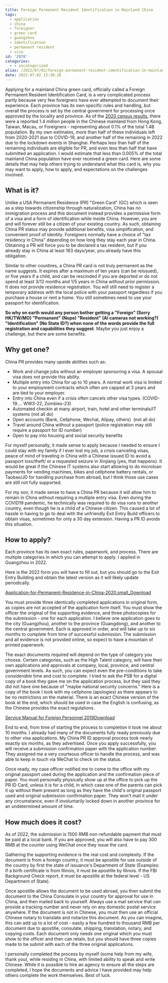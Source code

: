 ```yaml
---
title: Foreign Permanent Resident Identification in Mainland China
tags:
  - application
  - china
  - foreigner
  - green card
  - guangzhou
  - identification
  - permanent resident
  - visa
id: '2078'
categories:
  - - uncategorized
alias: /2022/07/02/foreign-permanent-resident-identification-in-mainland-china/
date: 2022-07-02 15:30:28
---
```


Applying for a mainland China green card, officially called a Foreign Permanent Resident Identification Card, is a very complicated process partly because very few foreigners have ever attempted to document their experience. Each province has its own specific rules and handling, but overall the process is set by the central government for processing once approved by the locality and province. As of the [2020 census results](http://www.xinhuanet.com/english/2021-05/11/c_139938889.htm), there were a reported 1.4 million people in the Chinese mainland from Hong Kong, Taiwan, Macau, or Foreigners - representing about 0.1% of the total 1.4B population. By my own estimates, more than half of these individuals left from 2020-2021 due to COVID-19, and another half of the remaining in 2022 due to the lockdown events in Shanghai. Perhaps less than half of the remaining individuals are eligible for PR, and even less than half that have submitted an application. I would estimate that less than 0.005% of the total mainland China population have ever received a green card. Here are some details that may help others trying to understand what this card is, why you may want to apply, how to apply, and expectations on the challenges involved.
<!-- more -->
## What is it?

Unlike a USA Permanent Residence (PR) "Green Card" (GC) which is seen as a step towards citizenship through naturalization, China has no immigration process and this document instead provides a permissive form of a visa and a form of identification while inside China. However, you are and will forever still be a citizen of your existing country. As such, obtaining China PR status may provide additional benefits, visa simplification, and convenient proof of identity. Foreigners normally have a choice of "tax residency in China" depending on how long they stay each year in China. Obtaining a PR will force you to be declared a tax resident, but if you already stay in China at least 183 days/year, you already have this obligation.

Similar to other countires, a China PR card is not truly permanent as the name suggests. It expires after a maximum of ten years (can be reissued), or five years if a child, and can be rescinded if you are deported or do not spend at least 3/12 months and 1/5 years in China without prior permission. It does not provide residence registration. You will still need to register a temporary address with the local police with your passport regardless if you purchase a house or rent a home. You still sometimes need to use your passport for identification.

**So why on earth would any person bother getting a "Foreign" (Sorry HK/TW/MO) "Permanent" (Nope) "Resident" (AI cameras not working?) "Identification" (No State ID?) when none of the words provide the full registration and capabilities they suggest**. Maybe you just enjoy a challenge, but there are some benefits.

## Why get one?

China PR provides many upside abilities such as:

*   Work and change jobs without an employer sponsoring a visa. A spousal visa does not provide this ability.
*   Multiple entry into China for up to 10 years. A normal work visa is limited to your employment contracts which often are capped at 3 years and are tied to your employer.
*   Entry into China even if a crisis often cancels other visa types. (COVID-19.... WW3-22, Zombies-23)
*   Automated checkin at many airport, train, hotel and other terminals/IT systems (not all do)
*   Open accounts (Bank, Cellphone, Wechat, Alipay, others)  (not all do)
*   Travel around China without a passport (police registration may still require a passport for ID number)
*   Open to pay into housing and social security benefits 

For myself personally, it made sense to apply because I needed to ensure I could stay with my family if I ever lost my job, a crisis canceling visas, peace of mind of traveling in China with a Chinese issued ID to avoid a passport loss/theft/ or a requested seizure in Xinjiang (yes, that happens). It would be great if the Chinese IT systems also start allowing to do microloan payments for vending machines, bikes and cellphone battery rentals, or Taobao/JD for handling purchase from abroad, but I think those use cases are still not fully supported.

For my son, it made sense to have a China PR because it will allow him to remain in China without requiring a multiple entry visa. Even during the COVID19 pandemic, he technically was required to do visa runs to another country, even though he is a child of a Chinese citizen. This caused a lot of hassle in having to go to deal with the unfriendly Exit Entry Build officers to obtain visas, sometimes for only a 30 day extension. Having a PR ID avoids this situation.

## How to apply?

Each province has its own exact rules, paperwork, and process. There are multiple categories in which you can attempt to apply. I applied in Guangzhou in 2022.

Here is the 2022 form you will have to fill out, but you should go to the Exit Entry Building and obtain the latest version as it will likely update periodically.

[Application-for-Permanent-Residence-in-China-2020.small\_](https://www.benchodroff.com/wp-content/uploads/2022/07/Application-for-Permanent-Residence-in-China-2020.small_.pdf)[Download](https://www.benchodroff.com/wp-content/uploads/2022/07/Application-for-Permanent-Residence-in-China-2020.small_.pdf)

You must provide three identically completed applications in original form, as copies are not accepted of the application form itself. You must show the officer the original of the supporting evidence, and three photocopies for the submission - one for each application. I believe one application goes to the city (Guangzhou), another to the province (Guangdong), and another to the central government. Each is approved in order, and will take up to six months to complete from time of successful submission. The submission and all evidence is not provided online, so expect to have a mountain of printed paperwork.

The exact documents required will depend on the type of category you choose. Certain categories, such as the High Talent category, will have their own applications and approvals at company, local, province, and central government levels. As such, you can expect even the pre-conditions to take _considerable_ time and cost to complete. I tried to ask the PSB for a digital copy of a book they gave me on the application process, but they said they did not have one because of "maybe national security concerns." Here is a copy of the book I took with my cellphone (apologies) as there appears to be no restrictions on the material. There is an exact Chinese version of the book at the end, which should be used in case the English is confusing, as the Chinese provides the exact regulations.

[Service Manual for Foreign Personnel 2019](https://www.benchodroff.com/wp-content/uploads/2023/12/Service-Manual-for-Foreign-Personnel-2019-1.pdf)[Download](https://www.benchodroff.com/wp-content/uploads/2023/12/Service-Manual-for-Foreign-Personnel-2019-1.pdf)

End to end, from time of starting the process to completion it took me about 10 months. I already had many of the documents fully ready previously due to other visa applications. My China PR ID approval process took nearly exactly six months, as they advertised. Once you apply successfully, you will receive a submission confirmation paper with the application number. They assigned me a very courteous officer to handle the process, and was able to keep in touch via WeChat to check on the status.

Once ready, my case officer notified me to come to the office with my original passport used during the application and the confirmation piece of paper. You must personally physically show up at the office to pick up the PR ID Card, unless it is for a child, in which case one of the parents can pick it up without them present as long as they have the child's original passport used and original submission confirmation paper. They won't mail it under any circumstance, even if involuntarily locked down in another province for an undetermined amount of time.

## How much does it cost?

As of 2022, the submission is 1500 RMB non-refundable payment that must be paid at a local bank. If you are approved, you will also have to pay 300 RMB at the counter using WeChat once they issue the card.

Gathering the supporting evidence is the real cost and complexity. If the document is from a foreign country, it must be apostille for use outside of the country by first the state of issuance's Department of State (Examples: If a birth certificate is from Illinois, it must be apostille by Illinois. If the FBI Background Check report, it must be apostille at the federal level - US Department of State).

Once apostille allows the document to be used abroad, you then submit the document to the China Consulate in your country for approval for use in China, and then mailed back to yourself. Always use a mail service that can provide a tracking number and never rely on any domestic postal service anywhere. If the document is not in Chinese, you must then use an official Chinese notary to translate and notarize this document. As you can imagine, this can add up to a lot of cost - easily a few hundred to thousand RMB per document due to apostille, consulate, shipping, translation, notary, and copying costs. Each document only needs one original which you must show to the officer and then can retain, but you should have three copies made to be submit with each of the three original applications.

I personally completed the process by myself (some help from my wife, thank you), while residing in China, with limited ability to speak and write Chinese. While it is possible to hire an agency to ensure all the steps are completed, I hope the documents and advice I have provided may help others complete the work themselves. Best of luck.